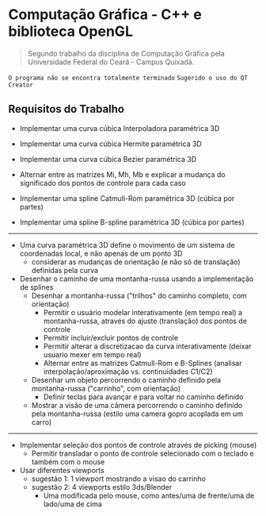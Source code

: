 # Computação Gráfica - C++ e biblioteca OpenGL

> Segundo trabalho da disciplina de Computação Gráfica pela Universidade Federal do Ceará - Campus Quixadá.

`O programa não se encontra totalmente terminado`
`Sugerido o uso do QT Creator`


## Requisitos do Trabalho

- Implementar uma curva cúbica Interpoladora paramétrica 3D
- Implementar uma curva cúbica Hermite paramétrica 3D
- Implementar uma curva cúbica Bezier paramétrica 3D

- Alternar entre as matrizes Mi, Mh, Mb e explicar a mudança do significado dos pontos de controle para cada caso

- Implementar uma spline Catmull-Rom paramétrica 3D (cúbica por partes)
- Implementar uma spline B-spline paramétrica 3D (cúbica por partes)
___________________
- Uma curva paramétrica 3D define o movimento de um sistema de coordenadas local, e não apenas de um ponto 3D
	- considerar as mudanças de orientação (e não só de translação) definidas pela curva
- Desenhar o caminho de uma montanha-russa usando a implementação de splines
	- Desenhar a montanha-russa ("trilhos" do caminho completo, com orientação)
		- Permitir o usuário modelar interativamente (em tempo real) a montanha-russa, através do ajuste (translação) dos pontos de controle
		- Permitir incluir/excluir pontos de controle
		- Permitir alterar a discretizacao da curva interativamente (deixar usuario mexer em tempo real)
		- Alternar entre as matrizes Catmull-Rom e B-Splines (analisar interpolação/aproximação vs. continuidades C1/C2)
	- Desenhar um objeto percorrendo o caminho definido pela montanha-russa ("carrinho", com orientação)
		- Definir teclas para avançar e para voltar no caminho definido
	- Mostrar a visão de uma câmera percorrendo o caminho definido pela montanha-russa (estilo uma camera gopro acoplada em um carro)
-------
- Implementar seleção dos pontos de controle através de picking (mouse)
	- Permitir transladar o ponto de controle selecionado com o teclado e também com o mouse
- Usar diferentes viewports
	- sugestão 1: 1 viewport mostrando a visao do carrinho
	- sugestão 2: 4 viewports estilo 3ds/Blender
		- Uma modificada pelo mouse, como antes/uma de frente/uma de lado/uma de cima
